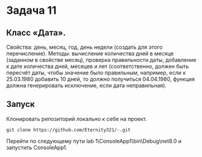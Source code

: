 # Задача 11
## Класс «Дата».
Свойства: день, месяц, год, день недели (создать для этого перечисление). 
Методы: вычисление количества дней в месяце (заданном в свойстве месяц), проверка правильности даты, добавление к дате количества дней, месяцев и лет (соответственно, должен быть пересчёт даты, чтобы значение было правильным, например, если к 25.03.1980 добавить 10 дней, то должно получиться 04.04.1980, функция должна генерировать исключение, если дата неправильная).
## Запуск
Клонировать репозиторий локально к себе на проект.
```
git clone https://github.com/Eternity321/-.git
```
Перейти по следующему пути lab 1\ConsoleApp1\bin\Debug\net8.0 и запустить ConsoleApp1.
